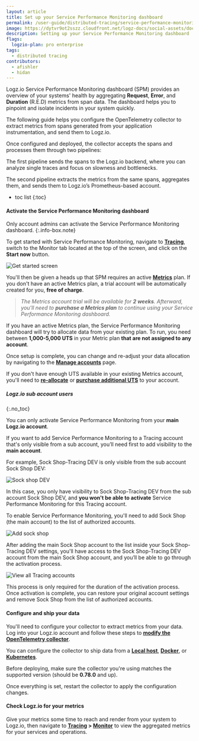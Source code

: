 ```yaml
---
layout: article
title: Set up your Service Performance Monitoring dashboard
permalink: /user-guide/distributed-tracing/service-performance-monitoring-setup
image: https://dytvr9ot2sszz.cloudfront.net/logz-docs/social-assets/docs-social.jpg
description: Setting up your Service Performance Monitoring dashboard
flags:
  logzio-plan: pro enterprise
tags: 
  - distributed tracing
contributors:
  - afishler
  - hidan
---
```


Logz.io Service Performance Monitoring dashboard (SPM) provides an overview of your systems' health by aggregating **Request**, **Error**, and **Duration** (R.E.D) metrics from span data. The dashboard helps you to pinpoint and isolate incidents in your system quickly.


The following guide helps you configure the OpenTelemetry collector to extract metrics from spans generated from your application instrumentation, and send them to Logz.io. 

Once configured and deployed, the collector accepts the spans and processes them through two pipelines:

The first pipeline sends the spans to the Logz.io backend, where you can analyze single traces and focus on slowness and bottlenecks. 

The second pipeline extracts the metrics from the same spans, aggregates them, and sends them to Logz.io’s Prometheus-based account.

* toc list
{:toc}

#### Activate the Service Performance Monitoring dashboard

Only account admins can activate the Service Performance Monitoring dashboard.
{:.info-box.note}

To get started with Service Performance Monitoring, navigate to **[Tracing](https://app.logz.io/#/dashboard/jaeger)**, switch to the Monitor tab located at the top of the screen, and click on the **Start now** button.

![Get started screen](https://dytvr9ot2sszz.cloudfront.net/logz-docs/distributed-tracing/monitor-start-screen.png)

You'll then be given a heads up that SPM requires an active **[Metrics](https://app.logz.io/#/dashboard/metrics)** plan. If you don't have an active Metrics plan, a trial account will be automatically created for you, **free of charge**.

> _The Metrics account trial will be available for **2 weeks**. Afterward, you'll need to **purchase a Metrics plan** to continue using your Service Performance Monitoring dashboard._

If you have an active Metrics plan, the Service Performance Monitoring dashboard will try to allocate data from your existing plan. To run, you need between **1,000-5,000 UTS** in your Metric plan **that are not assigned to any account**.

Once setup is complete, you can change and re-adjust your data allocation by navigating to the **[Manage accounts](https://app.logz.io/#/dashboard/settings/manage-accounts)** page.

If you don't have enough UTS available in your existing Metrics account, you'll need to **[re-allocate](https://app.logz.io/#/dashboard/settings/manage-accounts)** or **[purchase additional UTS](https://app.logz.io/#/dashboard/settings/plan-and-billing/plan)** to your account.


##### Logz.io sub account users
{:.no_toc}

You can only activate Service Performance Monitoring from your **main Logz.io account**.

If you want to add Service Performance Monitoring to a Tracing account that's only visible from a sub account, you’ll need first to add visibility to the **main account**.

For example, Sock Shop-Tracing DEV is only visible from the sub account Sock Shop DEV:

![Sock shop DEV](https://dytvr9ot2sszz.cloudfront.net/logz-docs/distributed-tracing/tracing-dev-account-visibility.png)

In this case, you only have visibility to Sock Shop-Tracing DEV from the sub account Sock Shop DEV, and **you won't be able to activate** Service Performance Monitoring for this Tracing account.

To enable Service Performance Monitoring, you'll need to add Sock Shop (the main account) to the list of authorized accounts. 

![Add sock shop](https://dytvr9ot2sszz.cloudfront.net/logz-docs/distributed-tracing/tracing-dev-add-account.png)

After adding the main Sock Shop account to the list inside your Sock Shop-Tracing DEV settings, you'll have access to the Sock Shop-Tracing DEV account from the main Sock Shop account, and you’ll be able to go through the activation process.

![View all Tracing accounts](https://dytvr9ot2sszz.cloudfront.net/logz-docs/distributed-tracing/monitor-sub-account-start-now.png)

This process is only required for the duration of the activation process. Once activation is complete, you can restore your original account settings and remove Sock Shop from the list of authorized accounts.



<!-- If you're using a Logz.io sub account, you'll need to ask your account admin to add data viewing permissions before activating the Service Performance Monitoring dashboard.

The account's admin will need to log into Logz.io's main account > navigate to **[Manage accounts](https://app.logz.io/#/dashboard/settings/manage-accounts)**, and find the Distributed Tracing Account plan.

![Manage account overview](https://dytvr9ot2sszz.cloudfront.net/logz-docs/distributed-tracing/account-plan-sock-shop.png)

Click on the main tracing account, and add the sub account to allow it to view data from the main tracing source account.

![Add permissions](https://dytvr9ot2sszz.cloudfront.net/logz-docs/distributed-tracing/add-permissions-tracing.gif)

This process is only needed to activate the SPM. Once activated, the admin can remove the sub account's permissions - as they are no longer necessary to use the Service Performance Monitoring dashboard. -->

#### Configure and ship your data

You'll need to configure your collector to extract metrics from your data. Log into your Logz.io account and follow these steps to **[modify the OpenTelemetry collector](https://app.logz.io/#/dashboard/send-your-data/tracing-sources/span-metrics)**. 

You can configure the collector to ship data from a **[Local host](https://app.logz.io/#/dashboard/send-your-data/tracing-sources/span-metrics?type=local-host)**, **[Docker](https://app.logz.io/#/dashboard/send-your-data/tracing-sources/span-metrics?type=docker)**, or **[Kubernetes](https://app.logz.io/#/dashboard/send-your-data/tracing-sources/span-metrics?type=kubernetes)**.

Before deploying, make sure the collector you're using matches the supported version (should be **0.78.0** and up).

Once everything is set, restart the collector to apply the configuration changes. 

#### Check Logz.io for your metrics

Give your metrics some time to reach and render from your system to Logz.io, then navigate to **[Tracing](https://app.logz.io/#/dashboard/jaeger/) > [Monitor](https://app.logz.io/#/dashboard/jaeger/monitor)** to view the aggregated metrics for your services and operations.